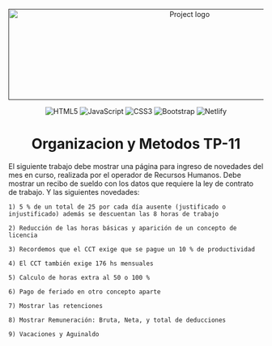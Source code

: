 
<p align="center">
  <a href="" rel="noopener">
 <img width=700px height=180px src="https://imgur.com/O65jfb0.png" alt="Project logo"></a>
</p>

<div align="center">

 ![HTML5](https://img.shields.io/badge/html5-%23E34F26.svg?style=for-the-badge&logo=html5&logoColor=white) 
 ![JavaScript](https://img.shields.io/badge/javascript-%23323330.svg?style=for-the-badge&logo=javascript&logoColor=%23F7DF1E) 
 ![CSS3](https://img.shields.io/badge/css3-%231572B6.svg?style=for-the-badge&logo=css3&logoColor=white)
 ![Bootstrap](https://img.shields.io/badge/bootstrap-%23563D7C.svg?style=for-the-badge&logo=bootstrap&logoColor=white)
 ![Netlify](https://img.shields.io/badge/netlify-%23000000.svg?style=for-the-badge&logo=netlify&logoColor=#00C7B7)
 
</div>

<h1 align="center">  Organizacion y Metodos TP-11</h1>

El siguiente trabajo debe mostrar una página para ingreso de novedades del mes en curso, realizada por el operador de Recursos Humanos.
Debe mostrar un recibo de sueldo con los datos que requiere la ley de contrato de trabajo. Y las siguientes novedades:

`1) 5 % de un total de 25 por cada día ausente (justificado o injustificado) además se descuentan las 8 horas de trabajo`

`2) Reducción de las horas básicas y aparición de un concepto de licencia `

`3) Recordemos que el CCT exige que se pague un 10 % de productividad `

`4) El CCT también exige 176 hs mensuales `

`5) Calculo de horas extra al 50 o 100 % `

`6) Pago de feriado en otro concepto aparte `

`7) Mostrar las retenciones `

`8) Mostrar Remuneración: Bruta, Neta, y total de deducciones `

`9) Vacaciones y Aguinaldo `






